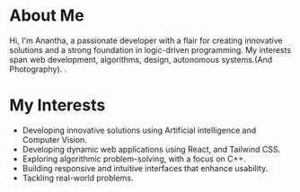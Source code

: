 # About Me 
Hi, I'm Anantha, a passionate developer with a flair for creating innovative solutions and a strong foundation in logic-driven programming. My interests span web development, algorithms, design, autonomous systems.(And Photography). .

# My Interests 
- Developing innovative solutions using Artificial intelligence and Computer Vision.
- Developing dynamic web applications using React, and Tailwind CSS.
- Exploring algorithmic problem-solving, with a focus on C++.
- Building responsive and intuitive interfaces that enhance usability.
- Tackling real-world problems.
